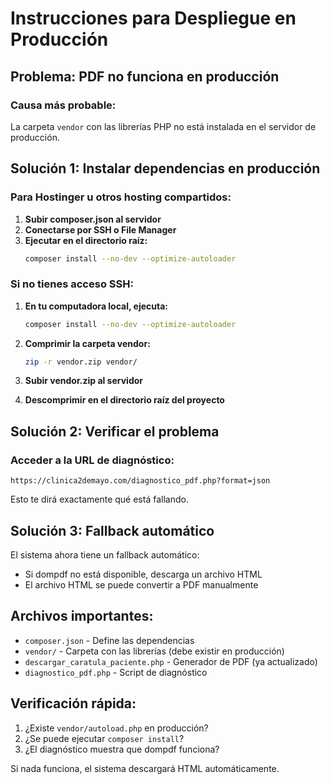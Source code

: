 # Instrucciones para Despliegue en Producción

## Problema: PDF no funciona en producción

### Causa más probable:
La carpeta `vendor` con las librerías PHP no está instalada en el servidor de producción.

## Solución 1: Instalar dependencias en producción

### Para Hostinger u otros hosting compartidos:

1. **Subir composer.json al servidor**
2. **Conectarse por SSH o File Manager**
3. **Ejecutar en el directorio raíz:**
   ```bash
   composer install --no-dev --optimize-autoloader
   ```

### Si no tienes acceso SSH:

1. **En tu computadora local, ejecuta:**
   ```bash
   composer install --no-dev --optimize-autoloader
   ```

2. **Comprimir la carpeta vendor:**
   ```bash
   zip -r vendor.zip vendor/
   ```

3. **Subir vendor.zip al servidor**

4. **Descomprimir en el directorio raíz del proyecto**

## Solución 2: Verificar el problema

### Acceder a la URL de diagnóstico:
```
https://clinica2demayo.com/diagnostico_pdf.php?format=json
```

Esto te dirá exactamente qué está fallando.

## Solución 3: Fallback automático

El sistema ahora tiene un fallback automático:
- Si dompdf no está disponible, descarga un archivo HTML
- El archivo HTML se puede convertir a PDF manualmente

## Archivos importantes:

- `composer.json` - Define las dependencias
- `vendor/` - Carpeta con las librerías (debe existir en producción)
- `descargar_caratula_paciente.php` - Generador de PDF (ya actualizado)
- `diagnostico_pdf.php` - Script de diagnóstico

## Verificación rápida:

1. ¿Existe `vendor/autoload.php` en producción?
2. ¿Se puede ejecutar `composer install`?
3. ¿El diagnóstico muestra que dompdf funciona?

Si nada funciona, el sistema descargará HTML automáticamente.
